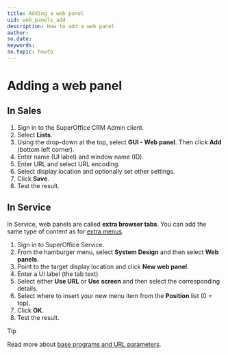 ```yaml
---
title: Adding a web panel
uid: web_panels_add
description: How to add a web panel
author:
so.date:
keywords:
so.topic: howto
---
```


# Adding a web panel

## In Sales

1. Sign in to the SuperOffice CRM Admin client.
2. Select **Lists**.
3. Using the drop-down at the top, select **GUI - Web panel**. Then click **Add** (bottom left corner).
4. Enter name (UI label) and window name (ID).
5. Enter URL and select URL encoding.
6. Select display location and optionally set other settings.
7. Click **Save**.
8. Test the result.

## In Service

In Service, web panels are called **extra browser tabs**. You can add the same type of content as for [extra menus][1].

1. Sign in to SuperOffice Service.
2. From the hamburger menu, select **System Design** and then select **Web panels**.
3. Point to the target display location and click **New web panel**.
4. Enter a UI label (the tab text)
5. Select either **Use URL** or **Use screen** and then select the corresponding details.
6. Select where to insert your new menu item from the **Position** list (0 = top).
7. Click **OK**.
8. Test the result.

> [!TIP]
> Read more about [base programs and URL parameters][2].

<!-- Referenced links -->
[1]: ../service-ui/extra-menus.md
[2]: ../service-ui/url-parameters.md
